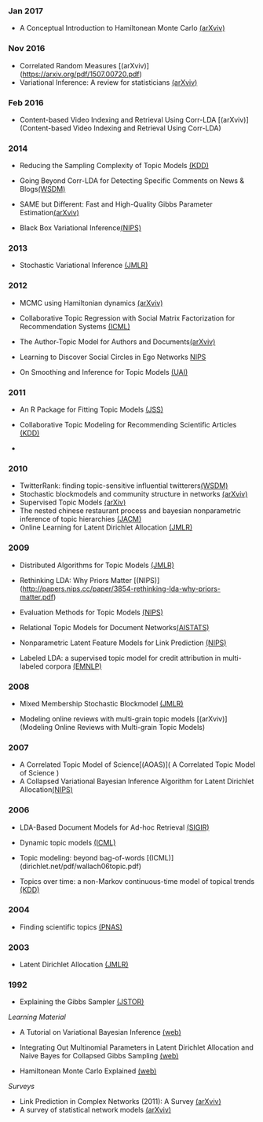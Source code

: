 
### Jan 2017

- A  Conceptual  Introduction  to  Hamiltonean Monte  Carlo [(arXviv)](https://arxiv.org/pdf/1701.02434.pdf)

### Nov 2016

- Correlated Random Measures [(arXviv)] (https://arxiv.org/pdf/1507.00720.pdf)
- Variational Inference: A review for statisticians [(arXviv)](https://arxiv.org/pdf/1601.00670.pdf)

### Feb 2016
- Content-based Video Indexing and Retrieval Using Corr-LDA [(arXviv)](Content-based Video Indexing and Retrieval Using Corr-LDA)

### 2014

- Reducing the Sampling Complexity of Topic Models [(KDD)](http://www.sravi.org/pubs/fastlda-kdd2014.pdf)

- Going Beyond Corr-LDA for Detecting Specific Comments
on News & Blogs[(WSDM)](http://mllab.csa.iisc.ernet.in/sctm/wsdm14.pdf)

- SAME but Different: Fast and High-Quality Gibbs
Parameter Estimation[(arXviv)](https://arxiv.org/pdf/1409.5402.pdf)

- Black Box Variational Inference[(NIPS)](www.cs.columbia.edu/~blei/papers/RanganathGerrishBlei2014.pdf)

### 2013


- Stochastic Variational Inference [(JMLR)](http://www.jmlr.org/papers/volume14/hoffman13a/hoffman13a.pdf)

### 2012 

- MCMC using Hamiltonian dynamics [(arXviv)](https://arxiv.org/pdf/1206.1901.pdf)

- Collaborative Topic Regression with Social Matrix Factorization for
Recommendation Systems [(ICML)](/http://icml.cc/2012/papers/407.pdf)

- The Author-Topic Model for Authors and Documents[(arXviv)](https://arxiv.org/abs/1207.4169)

- Learning to Discover Social Circles in Ego Networks [NIPS](http://papers.nips.cc/paper/4532-learning-to-discover-social-circles-in-ego-networks.pdf)

- On Smoothing and Inference for Topic Models [(UAI)](https://arxiv.org/pdf/1205.2662.pdf)

### 2011

- An R Package for Fitting Topic Models [(JSS)](http://epub.wu.ac.at/3987/1/topicmodels.pdf)

- Collaborative Topic Modeling for Recommending Scientific Articles [(KDD)](http://www.cs.columbia.edu/~blei/papers/WangBlei2011.pdf)
- 

### 2010

- TwitterRank: finding topic-sensitive influential twitterers[(WSDM)](http://dl.acm.org/citation.cfm?id=1718520)
- Stochastic blockmodels and community structure in networks [(arXviv)](https://arxiv.org/pdf/1008.3926.pdf)
- Supervised Topic Models [(arXiv)](https://arxiv.org/pdf/1003.0783.pdf)
- The nested chinese restaurant process and bayesian nonparametric inference of topic hierarchies [(JACM)](https://cocosci.berkeley.edu/tom/papers/ncrp.pdf)
- Online Learning for Latent Dirichlet Allocation [(JMLR)](http://www.jmlr.org/papers/volume10/newman09a/newman09a.pdf)

### 2009

-  Distributed Algorithms for Topic Models [(JMLR)](www.jmlr.org/papers/volume10/newman09a/newman09a.pdf)
- Rethinking LDA: Why Priors Matter [(NIPS)] (http://papers.nips.cc/paper/3854-rethinking-lda-why-priors-matter.pdf)

- Evaluation Methods for Topic Models [(NIPS)](http://dirichlet.net/pdf/wallach09evaluation.pdf)

- Relational Topic Models for Document Networks[(AISTATS)](http://proceedings.mlr.press/v5/chang09a/chang09a.pdf)

- Nonparametric Latent Feature Models for Link Prediction [(NIPS)](http://papers.nips.cc/paper/3846-nonparametric-latent-feature-models-for-link-prediction.pdf)

- Labeled LDA: a supervised topic model for credit attribution in multi-labeled corpora [(EMNLP)](https://nlp.stanford.edu/pubs/llda-emnlp09.pdf)

### 2008

- Mixed Membership Stochastic Blockmodel [(JMLR)](http://jmlr.csail.mit.edu/papers/volume9/airoldi08a/airoldi08a.pdf)

- Modeling online reviews with multi-grain topic models [(arXviv)](Modeling Online Reviews with Multi-grain Topic Models)

### 2007

- A Correlated Topic Model of Science[(AOAS)]( A Correlated Topic Model of Science )
- A Collapsed Variational Bayesian Inference Algorithm for Latent Dirichlet Allocation[(NIPS)](http://papers.nips.cc/paper/3113-a-collapsed-variational-bayesian-inference-algorithm-for-latent-dirichlet-allocation.pdf)

### 2006

- LDA-Based Document Models for Ad-hoc Retrieval [(SIGIR)](https://ai2-s2-pdfs.s3.amazonaws.com/0ef3/11acf523d4d0e2cc5f747a6508af2c89c5f7.pdf)

- Dynamic topic models [(ICML)](https://mimno.infosci.cornell.edu/info6150/readings/dynamic_topic_models.pdf)

- Topic modeling: beyond bag-of-words [(ICML)] (dirichlet.net/pdf/wallach06topic.pdf)

- Topics over time: a non-Markov continuous-time model of topical trends [(KDD)](https://pdfs.semanticscholar.org/7f8a/bf25ca24b48450b4e535f41e2b8a87df73f5.pdf)

###  2004
- Finding scientific topics [(PNAS)](http://psiexp.ss.uci.edu/research/papers/sciencetopics.pdf)

### 2003

- Latent Dirichlet Allocation [(JMLR)](www.jmlr.org/papers/volume3/blei03a/blei03a.pdf)

### 1992

- Explaining the Gibbs Sampler [(JSTOR)](http://biostat.jhsph.edu/~mmccall/articles/casella_1992.pdf)


*Learning Material*

- A Tutorial on Variational Bayesian Inference [(web)](http://www.orchid.ac.uk/eprints/40/1/fox_vbtut.pdf)

- Integrating Out Multinomial Parameters in Latent Dirichlet Allocation and Naive Bayes for Collapsed Gibbs Sampling [(web)](https://lingpipe.files.wordpress.com/2010/07/lda3.pdf)

- Hamiltonean Monte Carlo Explained [(web)](http://arogozhnikov.github.io/2016/12/19/markov_chain_monte_carlo.html)

*Surveys*
- Link Prediction in Complex Networks (2011): A Survey [(arXviv)](https://arxiv.org/pdf/1010.0725)
- A survey of statistical network models [(arXviv)](https://arxiv.org/pdf/0912.5410.pdf)



